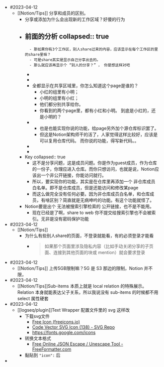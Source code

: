 - #2023-04-12
	- [[Notion/Tips]] 分享和成员的区别。
		- 分享或添加为什么会出现新的工作区域？好傻的行为
		- 前面的分析
		  collapsed:: true
			-
				- 那如果你有3个工作区，别人share过来的内容，应该显示在每个工作区的里的share里嘛？
				- 可是share其实是显示自己分享出去的。
				- 那么就应该再显示个 “别人的分享？” ， 你是想这样对吧
			-
			-
			- 全都显示在共享区域里，你怎么知道这个page是谁的？
				- 小红的组里有小明；
				- 小明的组里有小红；
				- 他们都分别共享给你。
				- 你看到的两个page里，都有小红和小明。
				  到底是小红的，还是小明的？
			-
				- 也是也能实现你说的功能，给page另外加个源仓库标识罢了。
				- 但这是Notion架构师干的活了，人家觉得这样比较好，应该是可以复用仓库代码。
				  而你说的功能，得写新代码。。
			-
			-
		- Key
		  collapsed:: true
			- 这不是分享问题，这是成员问题。你是作为guest成员，作为仓库的一份子，你理应进入仓库。而你只想访问，也就是说，Notion应该出一个非公开链接，你能访问就行。
			- 所以，要实现你的功能，其实是在仓库里再添加一个  非仓库成员白名单。即不是仓库成员，但是还能访问和修改某page
			- 而这么做完全没有任何必要。因为非仓库成员白名单，和仓库成员，有啥区别？简直就是无病呻吟的功能。有这个功能就怪了。
		- Notion要是出个  无法被搜索引擎检索的  公开链接，也不是不能用。
			- 现在已经是了啊，share to web 你不提交给搜索引擎也不会被索引。无非是没有密码保护功能
- #2023-04-12
	- [[Notion/Tips]]
		- 为什么有些别人share的页面，不登录就能看，有的必须登录才能看
			- > 如果那个页面里涉及隐私内容（比如手动关闭分享的子页面、连接到其他页面的块或 mention）就会要求登录
- #2023-04-12
	- [[Notion/Tips]] 上传5GB限制嘛？5G 是 S3 那边的限制，Notion 并不限，
- #2023-04-12
	- [[Notion/Tips]]Sub-items 本质上就是 local relation 的特殊展示。Relation 本身就能表达父子关系，所以我说没有 sub-items 的时候都不用 select 属性硬套
- #2023-04-12
	- [[logseq/plugin]]Text Wrapper 配置文件里的 svg 这样改
		- 下载svg文件
			- [Free Icon (freeicons.io)](https://freeicons.io/)
			- [Code Vector SVG Icon (138) - SVG Repo](https://www.svgrepo.com/svg/509860/code)
			- https://fonts.google.com/icons
		- 转换文本格式
			- [Free Online JSON Escape / Unescape Tool - FreeFormatter.com](https://www.freeformatter.com/json-escape.html#before-output)
		- 黏贴到     `"icon":` 后
-